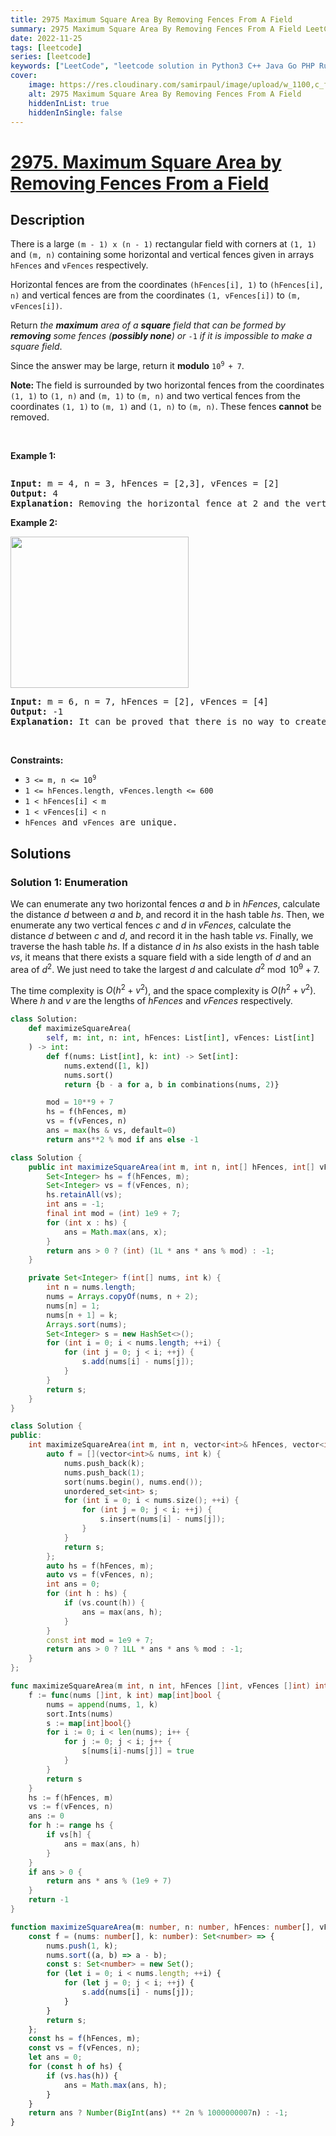 ```yaml
---
title: 2975 Maximum Square Area By Removing Fences From A Field
summary: 2975 Maximum Square Area By Removing Fences From A Field LeetCode Solution Explained
date: 2022-11-25
tags: [leetcode]
series: [leetcode]
keywords: ["LeetCode", "leetcode solution in Python3 C++ Java Go PHP Ruby Swift TypeScript Rust C# JavaScript C", "2975 Maximum Square Area By Removing Fences From A Field LeetCode Solution Explained in all languages"]
cover:
    image: https://res.cloudinary.com/samirpaul/image/upload/w_1100,c_fit,co_rgb:FFFFFF,l_text:Arial_75_bold:2975 Maximum Square Area By Removing Fences From A Field - Solution Explained/problem-solving.webp
    alt: 2975 Maximum Square Area By Removing Fences From A Field
    hiddenInList: true
    hiddenInSingle: false
---
```



# [2975. Maximum Square Area by Removing Fences From a Field](https://leetcode.com/problems/maximum-square-area-by-removing-fences-from-a-field)


## Description

<p>There is a large <code>(m - 1) x (n - 1)</code> rectangular field with corners at <code>(1, 1)</code> and <code>(m, n)</code> containing some horizontal and vertical fences given in arrays <code>hFences</code> and <code>vFences</code> respectively.</p>

<p>Horizontal fences are from the coordinates <code>(hFences[i], 1)</code> to <code>(hFences[i], n)</code> and vertical fences are from the coordinates <code>(1, vFences[i])</code> to <code>(m, vFences[i])</code>.</p>

<p>Return <em>the <strong>maximum</strong> area of a <strong>square</strong> field that can be formed by <strong>removing</strong> some fences (<strong>possibly none</strong>) or </em><code>-1</code> <em>if it is impossible to make a square field</em>.</p>

<p>Since the answer may be large, return it <strong>modulo</strong> <code>10<sup>9 </sup>+ 7</code>.</p>

<p><strong>Note: </strong>The field is surrounded by two horizontal fences from the coordinates <code>(1, 1)</code> to <code>(1, n)</code> and <code>(m, 1)</code> to <code>(m, n)</code> and two vertical fences from the coordinates <code>(1, 1)</code> to <code>(m, 1)</code> and <code>(1, n)</code> to <code>(m, n)</code>. These fences <strong>cannot</strong> be removed.</p>

<p>&nbsp;</p>
<p><strong class="example">Example 1:</strong></p>

<p><img alt="" src="https://fastly.jsdelivr.net/gh/doocs/leetcode@main/solution/2900-2999/2975.Maximum%20Square%20Area%20by%20Removing%20Fences%20From%20a%20Field/images/screenshot-from-2023-11-05-22-40-25.png" /></p>

<pre>
<strong>Input:</strong> m = 4, n = 3, hFences = [2,3], vFences = [2]
<strong>Output:</strong> 4
<strong>Explanation:</strong> Removing the horizontal fence at 2 and the vertical fence at 2 will give a square field of area 4.
</pre>

<p><strong class="example">Example 2:</strong></p>

<p><img alt="" src="https://fastly.jsdelivr.net/gh/doocs/leetcode@main/solution/2900-2999/2975.Maximum%20Square%20Area%20by%20Removing%20Fences%20From%20a%20Field/images/maxsquareareaexample1.png" style="width: 285px; height: 242px;" /></p>

<pre>
<strong>Input:</strong> m = 6, n = 7, hFences = [2], vFences = [4]
<strong>Output:</strong> -1
<strong>Explanation:</strong> It can be proved that there is no way to create a square field by removing fences.
</pre>

<p>&nbsp;</p>
<p><strong>Constraints:</strong></p>

<ul>
	<li><code>3 &lt;= m, n &lt;= 10<sup>9</sup></code></li>
	<li><code><font face="monospace">1 &lt;= hF</font>ences<font face="monospace">.length, vFences.length &lt;= 600</font></code></li>
	<li><code><font face="monospace">1 &lt; hFences[i] &lt; m</font></code></li>
	<li><code><font face="monospace">1 &lt; vFences[i] &lt; n</font></code></li>
	<li><code><font face="monospace">hFences</font></code><font face="monospace"> and </font><code><font face="monospace">vFences</font></code><font face="monospace"> are unique.</font></li>
</ul>

## Solutions

### Solution 1: Enumeration

We can enumerate any two horizontal fences $a$ and $b$ in $hFences$, calculate the distance $d$ between $a$ and $b$, and record it in the hash table $hs$. Then, we enumerate any two vertical fences $c$ and $d$ in $vFences$, calculate the distance $d$ between $c$ and $d$, and record it in the hash table $vs$. Finally, we traverse the hash table $hs$. If a distance $d$ in $hs$ also exists in the hash table $vs$, it means that there exists a square field with a side length of $d$ and an area of $d^2$. We just need to take the largest $d$ and calculate $d^2 \bmod 10^9 + 7$.

The time complexity is $O(h^2 + v^2)$, and the space complexity is $O(h^2 + v^2)$. Where $h$ and $v$ are the lengths of $hFences$ and $vFences$ respectively.

<!-- tabs:start -->

```python
class Solution:
    def maximizeSquareArea(
        self, m: int, n: int, hFences: List[int], vFences: List[int]
    ) -> int:
        def f(nums: List[int], k: int) -> Set[int]:
            nums.extend([1, k])
            nums.sort()
            return {b - a for a, b in combinations(nums, 2)}

        mod = 10**9 + 7
        hs = f(hFences, m)
        vs = f(vFences, n)
        ans = max(hs & vs, default=0)
        return ans**2 % mod if ans else -1
```

```java
class Solution {
    public int maximizeSquareArea(int m, int n, int[] hFences, int[] vFences) {
        Set<Integer> hs = f(hFences, m);
        Set<Integer> vs = f(vFences, n);
        hs.retainAll(vs);
        int ans = -1;
        final int mod = (int) 1e9 + 7;
        for (int x : hs) {
            ans = Math.max(ans, x);
        }
        return ans > 0 ? (int) (1L * ans * ans % mod) : -1;
    }

    private Set<Integer> f(int[] nums, int k) {
        int n = nums.length;
        nums = Arrays.copyOf(nums, n + 2);
        nums[n] = 1;
        nums[n + 1] = k;
        Arrays.sort(nums);
        Set<Integer> s = new HashSet<>();
        for (int i = 0; i < nums.length; ++i) {
            for (int j = 0; j < i; ++j) {
                s.add(nums[i] - nums[j]);
            }
        }
        return s;
    }
}
```

```cpp
class Solution {
public:
    int maximizeSquareArea(int m, int n, vector<int>& hFences, vector<int>& vFences) {
        auto f = [](vector<int>& nums, int k) {
            nums.push_back(k);
            nums.push_back(1);
            sort(nums.begin(), nums.end());
            unordered_set<int> s;
            for (int i = 0; i < nums.size(); ++i) {
                for (int j = 0; j < i; ++j) {
                    s.insert(nums[i] - nums[j]);
                }
            }
            return s;
        };
        auto hs = f(hFences, m);
        auto vs = f(vFences, n);
        int ans = 0;
        for (int h : hs) {
            if (vs.count(h)) {
                ans = max(ans, h);
            }
        }
        const int mod = 1e9 + 7;
        return ans > 0 ? 1LL * ans * ans % mod : -1;
    }
};
```

```go
func maximizeSquareArea(m int, n int, hFences []int, vFences []int) int {
	f := func(nums []int, k int) map[int]bool {
		nums = append(nums, 1, k)
		sort.Ints(nums)
		s := map[int]bool{}
		for i := 0; i < len(nums); i++ {
			for j := 0; j < i; j++ {
				s[nums[i]-nums[j]] = true
			}
		}
		return s
	}
	hs := f(hFences, m)
	vs := f(vFences, n)
	ans := 0
	for h := range hs {
		if vs[h] {
			ans = max(ans, h)
		}
	}
	if ans > 0 {
		return ans * ans % (1e9 + 7)
	}
	return -1
}
```

```ts
function maximizeSquareArea(m: number, n: number, hFences: number[], vFences: number[]): number {
    const f = (nums: number[], k: number): Set<number> => {
        nums.push(1, k);
        nums.sort((a, b) => a - b);
        const s: Set<number> = new Set();
        for (let i = 0; i < nums.length; ++i) {
            for (let j = 0; j < i; ++j) {
                s.add(nums[i] - nums[j]);
            }
        }
        return s;
    };
    const hs = f(hFences, m);
    const vs = f(vFences, n);
    let ans = 0;
    for (const h of hs) {
        if (vs.has(h)) {
            ans = Math.max(ans, h);
        }
    }
    return ans ? Number(BigInt(ans) ** 2n % 1000000007n) : -1;
}
```

<!-- tabs:end -->

<!-- end -->
